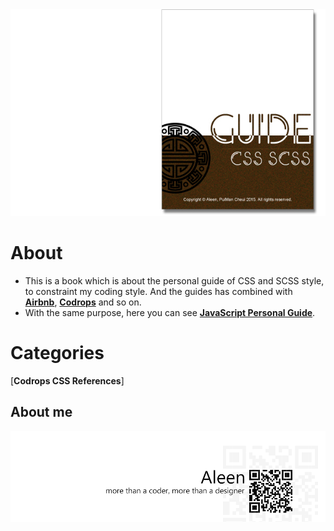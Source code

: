 <img src="./cover_read.jpg">

# About
- This is a book which is about the personal guide of CSS and SCSS style, to constraint my coding style. And the guides has combined with [**Airbnb**](https://github.com/airbnb/css), [**Codrops**](https://github.com/codrops) and so on.
- With the same purpose, here you can see [**JavaScript Personal Guide**](https://aleen42.gitbooks.io/javascript/content/).

# Categories

[**Codrops CSS References**]



## About me
<a href="http://aleen42.github.io/" target="_blank" ><img src="./pic/tail.gif"></a>
